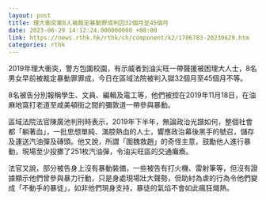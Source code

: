 ```yaml
---
layout: post
title: 理大衝突案8人被裁定暴動罪成判囚32個月至45個月
date: 2023-06-29 14:12:24.000000000 +08:00
link: https://news.rthk.hk/rthk/ch/component/k2/1706783-20230629.htm
categories: rthk
---
```


2019年理大衝突，警方包圍校園，有示威者到油尖旺一帶聲援被困理大人士，8名男女早前被裁定暴動罪罪成，今日在區域法院被判入獄32個月至45個月不等。

8名被告分別報稱學生、文員、編輯及電工等，他們被控在2019年11月18日，在油麻地窩打老道至咸美頓街之間的彌敦道一帶參與暴動。

區域法院法官陳廣池判刑時表示，2019年下半年，無論政治光譜如何，整個社會都「躺著血」，一批思想單純、滿腔熱血的人士，響應政治幕後黑手的號召，儲存及運送汽油彈及磚頭。他又說，所謂「圍魏救趙」的奇怪主意，鼓勵他人進行暴動，現場至少投擲了251枚汽油彈，令油尖旺區的交通癱瘓。

法官又說，部分被告身上沒有暴動裝備，一些被告有打火機、雷射筆等，但沒有證據顯示他們曾參與暴力行動，只是身處現場壯大聲勢，但助紂為虐的行為令他們變成「不動手的暴徒」，如非他們現身支持，暴徒的氣焰不會如此瘋狂熾熱。
